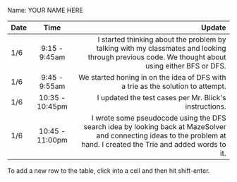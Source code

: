 Name: YOUR NAME HERE

| Date |       Time       |                                                                                                                                                                 Update |
|:-----|:----------------:|-----------------------------------------------------------------------------------------------------------------------------------------------------------------------:|
| 1/6  |  9:15 - 9:45am   |                        I started thinking about the problem by talking with my classmates and looking through previous code. We thought about using either BFS or DFS. |
| 1/6  |  9:45 - 9:55am   |                                                                                        We started honing in on the idea of DFS with a trie as the solution to attempt. |
| 1/6  | 10:35 - 10:45pm  |                                                                                                                 I updated the test cases per Mr. Blick's instructions. |
| 1/6  | 10:45 -  11:00pm | I wrote some pseudocode using the DFS search idea by looking back at MazeSolver and connecting ideas to the problem at hand. I created the Trie and added words to it. |


To add a new row to the table, click into a cell and then hit shift-enter.